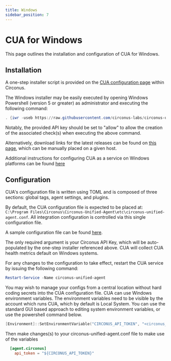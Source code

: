 ```yaml
---
title: Windows
sidebar_position: 7
---
```


# CUA for Windows

This page outlines the installation and configuration of CUA for Windows.

## Installation

A one-step installer script is provided on the [CUA configuration page](https://login.circonus.com/?whereTo=%2Fchecks%3Ftype%3Dhttptrap%3Acua%3Ahost%3Awindows) within Circonus.

The Windows installer may be easily executed by opening Windows Powershell (version 5 or greater) as administrator and executing the following command:

```powershell
. {iwr -useb https://raw.githubusercontent.com/circonus-labs/circonus-unified-agent/master/install/install_windows.ps1 } | iex; install -key <circonus api key>
```

Notably, the provided API key should be set to "allow" to allow the creation of the associated check(s) when executing the above command.

Alternatively, download links for the latest releases can be found on [this page](https://github.com/circonus-labs/circonus-unified-agent/releases/latest), which can be manually placed on a given host.

Additional instructions for configuring CUA as a service on Windows platforms can be found [here](https://github.com/circonus-labs/circonus-unified-agent/blob/master/docs/WINDOWS_SERVICE.md)

## Configuration

CUA's configuration file is written using TOML and is composed of three sections: global tags, agent settings, and plugins.

By default, the CUA configuration file is expected to be placed at: `C:\Program Files\Circonus\Circonus-Unified-Agent\etc\circonus-unified-agent.conf`. All integration configuration is controlled via this single configuration file.

A sample configuration file can be found [here](https://github.com/circonus-labs/circonus-unified-agent/blob/master/etc/example-circonus-unified-agent_windows.conf).

The only required argument is your Circonus API Key, which will be auto-populated by the one-step installer referenced above. CUA will collect CUA health metrics default on Windows systems.

For any changes to the configuration to take effect, restart the CUA service by issuing the following command:
```powershell
Restart-Service -Name circonus-unified-agent
```

You may wish to manage your configs from a central location without hard coding secrets into the CUA configuration file. CUA can use Windows environment variables. The environment variables need to be visible by the account which runs CUA, which by default is Local System. You can use the standard GUI based approach to editing system environment variables, or use the powershell command below.

```powershell
[Environment]::SetEnvironmentVariable("CIRCONUS_API_TOKEN", "<circonus_api_token>", "Machine")
```

Then make changes(s) to your circonus-unified-agent.conf file to make use of the variables

```toml
  [agent.circonus]
    api_token = "${CIRCONUS_API_TOKEN}"
```

